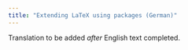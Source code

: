 ```yaml
---
title: "Extending LaTeX using packages (German)"
---
```

Translation to be added _after_ English text completed.
